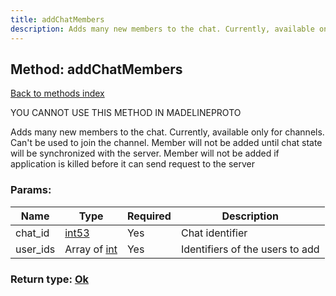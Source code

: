 ```yaml
---
title: addChatMembers
description: Adds many new members to the chat. Currently, available only for channels. Can't be used to join the channel. Member will not be added until chat state will be synchronized with the server. Member will not be added if application is killed before it can send request to the server
---
```

## Method: addChatMembers  
[Back to methods index](index.md)


YOU CANNOT USE THIS METHOD IN MADELINEPROTO


Adds many new members to the chat. Currently, available only for channels. Can't be used to join the channel. Member will not be added until chat state will be synchronized with the server. Member will not be added if application is killed before it can send request to the server

### Params:

| Name     |    Type       | Required | Description |
|----------|---------------|----------|-------------|
|chat\_id|[int53](../types/int53.md) | Yes|Chat identifier|
|user\_ids|Array of [int](../types/int.md) | Yes|Identifiers of the users to add|


### Return type: [Ok](../types/Ok.md)

